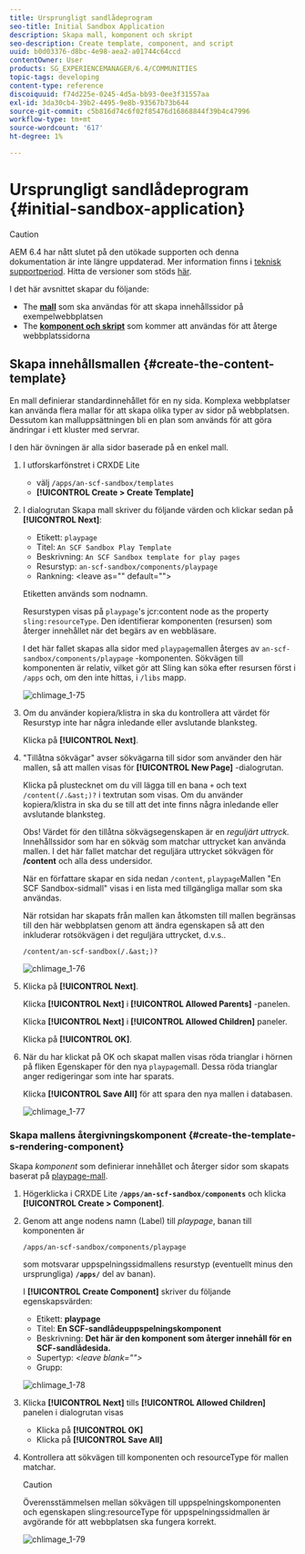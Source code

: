 ```yaml
---
title: Ursprungligt sandlådeprogram
seo-title: Initial Sandbox Application
description: Skapa mall, komponent och skript
seo-description: Create template, component, and script
uuid: b0d03376-d8bc-4e98-aea2-a01744c64ccd
contentOwner: User
products: SG_EXPERIENCEMANAGER/6.4/COMMUNITIES
topic-tags: developing
content-type: reference
discoiquuid: f74d225e-0245-4d5a-bb93-0ee3f31557aa
exl-id: 3da30cb4-39b2-4495-9e8b-93567b73b644
source-git-commit: c5b816d74c6f02f85476d16868844f39b4c47996
workflow-type: tm+mt
source-wordcount: '617'
ht-degree: 1%

---
```


# Ursprungligt sandlådeprogram {#initial-sandbox-application}

>[!CAUTION]
>
>AEM 6.4 har nått slutet på den utökade supporten och denna dokumentation är inte längre uppdaterad. Mer information finns i [teknisk supportperiod](https://helpx.adobe.com/support/programs/eol-matrix.html). Hitta de versioner som stöds [här](https://experienceleague.adobe.com/docs/).

I det här avsnittet skapar du följande:

* The **[mall](#createthepagetemplate)** som ska användas för att skapa innehållssidor på exempelwebbplatsen
* The **[komponent och skript](#create-the-template-s-rendering-component)** som kommer att användas för att återge webbplatssidorna

## Skapa innehållsmallen {#create-the-content-template}

En mall definierar standardinnehållet för en ny sida. Komplexa webbplatser kan använda flera mallar för att skapa olika typer av sidor på webbplatsen. Dessutom kan malluppsättningen bli en plan som används för att göra ändringar i ett kluster med servrar.

I den här övningen är alla sidor baserade på en enkel mall.

1. I utforskarfönstret i CRXDE Lite

   * välj `/apps/an-scf-sandbox/templates`
   * **[!UICONTROL Create > Create Template]**

1. I dialogrutan Skapa mall skriver du följande värden och klickar sedan på **[!UICONTROL Next]**:

   * Etikett: `playpage`
   * Titel: `An SCF Sandbox Play Template`
   * Beskrivning: `An SCF Sandbox template for play pages`
   * Resurstyp: `an-scf-sandbox/components/playpage`
   * Rankning: &lt;leave as=&quot;&quot; default=&quot;&quot;>

   Etiketten används som nodnamn.

   Resurstypen visas på `playpage`&#39;s jcr:content node as the property `sling:resourceType`. Den identifierar komponenten (resursen) som återger innehållet när det begärs av en webbläsare.

   I det här fallet skapas alla sidor med `playpage`mallen återges av `an-scf-sandbox/components/playpage` -komponenten. Sökvägen till komponenten är relativ, vilket gör att Sling kan söka efter resursen först i `/apps` och, om den inte hittas, i `/libs` mapp.

   ![chlimage_1-75](assets/chlimage_1-75.png)

1. Om du använder kopiera/klistra in ska du kontrollera att värdet för Resurstyp inte har några inledande eller avslutande blanksteg.

   Klicka på **[!UICONTROL Next]**.

1. &quot;Tillåtna sökvägar&quot; avser sökvägarna till sidor som använder den här mallen, så att mallen visas för **[!UICONTROL New Page]** -dialogrutan.

   Klicka på plustecknet om du vill lägga till en bana `+` och text `/content(/.&ast;)?` i textrutan som visas. Om du använder kopiera/klistra in ska du se till att det inte finns några inledande eller avslutande blanksteg.

   Obs! Värdet för den tillåtna sökvägsegenskapen är en *reguljärt uttryck.* Innehållssidor som har en sökväg som matchar uttrycket kan använda mallen. I det här fallet matchar det reguljära uttrycket sökvägen för **/content** och alla dess undersidor.

   När en författare skapar en sida nedan `/content`, `playpage`Mallen &quot;En SCF Sandbox-sidmall&quot; visas i en lista med tillgängliga mallar som ska användas.

   När rotsidan har skapats från mallen kan åtkomsten till mallen begränsas till den här webbplatsen genom att ändra egenskapen så att den inkluderar rotsökvägen i det reguljära uttrycket, d.v.s..

   `/content/an-scf-sandbox(/.&ast;)?`

   ![chlimage_1-76](assets/chlimage_1-76.png)

1. Klicka på **[!UICONTROL Next]**.

   Klicka **[!UICONTROL Next]** i **[!UICONTROL Allowed Parents]** -panelen.

   Klicka **[!UICONTROL Next]** i **[!UICONTROL Allowed Children]** paneler.

   Klicka på **[!UICONTROL OK]**.

1. När du har klickat på OK och skapat mallen visas röda trianglar i hörnen på fliken Egenskaper för den nya `playpage`mall. Dessa röda trianglar anger redigeringar som inte har sparats.

   Klicka **[!UICONTROL Save All]** för att spara den nya mallen i databasen.

   ![chlimage_1-77](assets/chlimage_1-77.png)

### Skapa mallens återgivningskomponent {#create-the-template-s-rendering-component}

Skapa *komponent* som definierar innehållet och återger sidor som skapats baserat på [playpage-mall](#createthepagetemplate).

1. Högerklicka i CRXDE Lite **`/apps/an-scf-sandbox/components`** och klicka **[!UICONTROL Create > Component]**.
1. Genom att ange nodens namn (Label) till *playpage*, banan till komponenten är

   `/apps/an-scf-sandbox/components/playpage`

   som motsvarar uppspelningssidmallens resurstyp (eventuellt minus den ursprungliga) **`/apps/`** del av banan).

   I **[!UICONTROL Create Component]** skriver du följande egenskapsvärden:

   * Etikett: **playpage**
   * Titel: **En SCF-sandlådeuppspelningskomponent**
   * Beskrivning: **Det här är den komponent som återger innehåll för en SCF-sandlådesida.**
   * Supertyp: *&lt;leave blank=&quot;&quot;>*
   * Grupp:

   ![chlimage_1-78](assets/chlimage_1-78.png)

1. Klicka **[!UICONTROL Next]** tills **[!UICONTROL Allowed Children]** panelen i dialogrutan visas

   * Klicka på **[!UICONTROL OK]**
   * Klicka på **[!UICONTROL Save All]**

1. Kontrollera att sökvägen till komponenten och resourceType för mallen matchar.

   >[!CAUTION]
   >
   >Överensstämmelsen mellan sökvägen till uppspelningskomponenten och egenskapen sling:resourceType för uppspelningssidmallen är avgörande för att webbplatsen ska fungera korrekt.

   ![chlimage_1-79](assets/chlimage_1-79.png)
